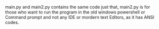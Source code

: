 main.py and main2.py contains the same code just that, main2.py is for those who want to run the program in the old windows powershell or 
Command prompt and not any IDE or mordern text Editors,
as it has ANSI codes.
